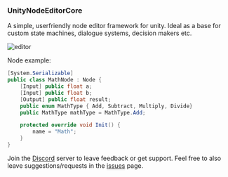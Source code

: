 
### UnityNodeEditorCore
A simple, userfriendly node editor framework for unity. Ideal as a base for custom state machines, dialogue systems, decision makers etc.

![editor](https://user-images.githubusercontent.com/6402525/30787371-1c3ae552-a187-11e7-853a-214914c2ba69.PNG)

Node example:
```csharp
[System.Serializable]
public class MathNode : Node {
    [Input] public float a;
    [Input] public float b;
    [Output] public float result;
    public enum MathType { Add, Subtract, Multiply, Divide}
    public MathType mathType = MathType.Add;

    protected override void Init() {
        name = "Math";
    }
}
```

Join the [Discord](https://discord.gg/qgPrHv4 "Join Discord server") server to leave feedback or get support.
Feel free to also leave suggestions/requests in the [issues](https://github.com/Siccity/UnityNodeEditorCore/issues "Go to Issues") page.
